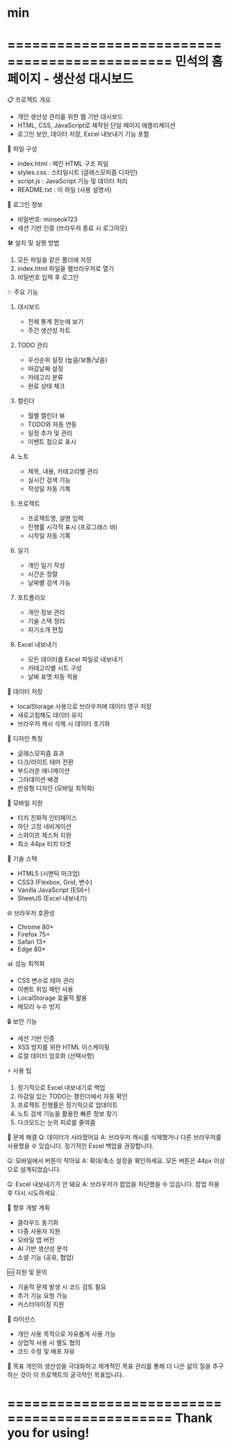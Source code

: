# min

==============================================
     민석의 홈페이지 - 생산성 대시보드
==============================================

📋 프로젝트 개요
- 개인 생산성 관리를 위한 웹 기반 대시보드
- HTML, CSS, JavaScript로 제작된 단일 페이지 애플리케이션
- 로그인 보안, 데이터 저장, Excel 내보내기 기능 포함

📁 파일 구성
- index.html : 메인 HTML 구조 파일
- styles.css : 스타일시트 (글래스모피즘 디자인)
- script.js : JavaScript 기능 및 데이터 처리
- README.txt : 이 파일 (사용 설명서)

🔐 로그인 정보
- 비밀번호: minseok123
- 세션 기반 인증 (브라우저 종료 시 로그아웃)

🛠 설치 및 실행 방법
1. 모든 파일을 같은 폴더에 저장
2. index.html 파일을 웹브라우저로 열기
3. 비밀번호 입력 후 로그인

✨ 주요 기능
1. 대시보드
   - 전체 통계 한눈에 보기
   - 주간 생산성 차트

2. TODO 관리
   - 우선순위 설정 (높음/보통/낮음)
   - 마감날짜 설정
   - 카테고리 분류
   - 완료 상태 체크

3. 캘린더
   - 월별 캘린더 뷰
   - TODO와 자동 연동
   - 일정 추가 및 관리
   - 이벤트 점으로 표시

4. 노트
   - 제목, 내용, 카테고리별 관리
   - 실시간 검색 기능
   - 작성일 자동 기록

5. 프로젝트
   - 프로젝트명, 설명 입력
   - 진행률 시각적 표시 (프로그레스 바)
   - 시작일 자동 기록

6. 일기
   - 개인 일기 작성
   - 시간순 정렬
   - 날짜별 검색 가능

7. 포트폴리오
   - 개인 정보 관리
   - 기술 스택 정리
   - 자기소개 편집

8. Excel 내보내기
   - 모든 데이터를 Excel 파일로 내보내기
   - 카테고리별 시트 구성
   - 날짜 포맷 자동 적용

💾 데이터 저장
- localStorage 사용으로 브라우저에 데이터 영구 저장
- 새로고침해도 데이터 유지
- 브라우저 캐시 삭제 시 데이터 초기화

🎨 디자인 특징
- 글래스모피즘 효과
- 다크/라이트 테마 전환
- 부드러운 애니메이션
- 그라데이션 배경
- 반응형 디자인 (모바일 최적화)

📱 모바일 지원
- 터치 친화적 인터페이스
- 하단 고정 네비게이션
- 스와이프 제스처 지원
- 최소 44px 터치 타겟

🔧 기술 스택
- HTML5 (시맨틱 마크업)
- CSS3 (Flexbox, Grid, 변수)
- Vanilla JavaScript (ES6+)
- SheetJS (Excel 내보내기)

🌐 브라우저 호환성
- Chrome 80+
- Firefox 75+
- Safari 13+
- Edge 80+

📊 성능 최적화
- CSS 변수로 테마 관리
- 이벤트 위임 패턴 사용
- LocalStorage 효율적 활용
- 메모리 누수 방지

🔒 보안 기능
- 세션 기반 인증
- XSS 방지를 위한 HTML 이스케이핑
- 로컬 데이터 암호화 (선택사항)

⚡ 사용 팁
1. 정기적으로 Excel 내보내기로 백업
2. 마감일 있는 TODO는 캘린더에서 자동 확인
3. 프로젝트 진행률은 정기적으로 업데이트
4. 노트 검색 기능을 활용한 빠른 정보 찾기
5. 다크모드는 눈의 피로를 줄여줌

🐛 문제 해결
Q: 데이터가 사라졌어요
A: 브라우저 캐시를 삭제했거나 다른 브라우저를 사용했을 수 있습니다.
   정기적인 Excel 백업을 권장합니다.

Q: 모바일에서 버튼이 작아요
A: 확대/축소 설정을 확인하세요. 모든 버튼은 44px 이상으로 설계되었습니다.

Q: Excel 내보내기가 안 돼요
A: 브라우저가 팝업을 차단했을 수 있습니다. 팝업 허용 후 다시 시도하세요.

📝 향후 개발 계획
- 클라우드 동기화
- 다중 사용자 지원
- 모바일 앱 버전
- AI 기반 생산성 분석
- 소셜 기능 (공유, 협업)

🆘 지원 및 문의
- 기술적 문제 발생 시 코드 검토 필요
- 추가 기능 요청 가능
- 커스터마이징 지원

📄 라이선스
- 개인 사용 목적으로 자유롭게 사용 가능
- 상업적 사용 시 별도 협의
- 코드 수정 및 배포 자유

🎯 목표
개인의 생산성을 극대화하고 체계적인 목표 관리를 통해
더 나은 삶의 질을 추구하는 것이 이 프로젝트의 궁극적인 목표입니다.

==============================================
         Thank you for using! 
==============================================
